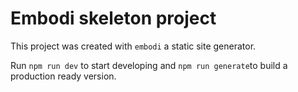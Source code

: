 ---
---

# Embodi skeleton project

This project was created with `embodi` a static site generator.

Run `npm run dev` to start developing and `npm run generate`to build a production ready version.
